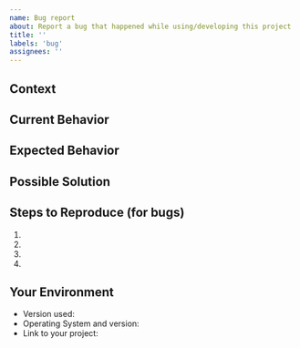 ```yaml
---
name: Bug report
about: Report a bug that happened while using/developing this project
title: ''
labels: 'bug'
assignees: ''
---
```


## Context

<!--- How has this issue affected you? What are you trying to accomplish? -->
<!--- Providing context helps us come up with a solution that is most useful in the real world -->

## Current Behavior

<!--- If describing a bug, tell us what happens instead of the expected behavior -->
<!--- If suggesting a change/improvement, explain the difference from current behavior -->

## Expected Behavior

<!--- If you're describing a bug, tell us what should happen -->
<!--- If you're suggesting a change/improvement, tell us how it should work -->

## Possible Solution

<!--- Not required, but suggest a fix/reason for the bug, -->
<!--- or ideas how to implement the addition or change -->

## Steps to Reproduce (for bugs)

<!--- Provide a link to a live example, or an unambiguous set of steps to -->
<!--- reproduce this bug. Include code to reproduce, if relevant -->

1.
2.
3.
4.

## Your Environment

<!--- Include as many relevant details about the environment you experienced the bug in -->

- Version used:
- Operating System and version:
- Link to your project:

